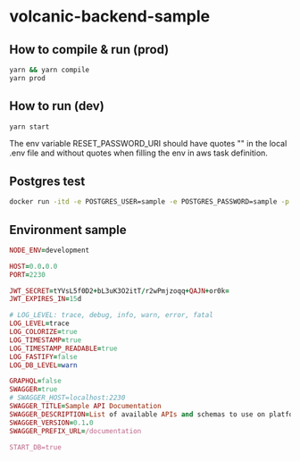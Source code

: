 # volcanic-backend-sample

## How to compile & run (prod)

```bash
yarn && yarn compile
yarn prod
```

## How to run (dev)

```bash
yarn start
```

The env variable RESET_PASSWORD_URI should have quotes "" in the local .env file and without quotes when filling the env in aws task definition.

## Postgres test

```bash
docker run -itd -e POSTGRES_USER=sample -e POSTGRES_PASSWORD=sample -p 5432:5432 --name db-sample postgres
```

## Environment sample

```ruby
NODE_ENV=development

HOST=0.0.0.0
PORT=2230

JWT_SECRET=tYVsL5f0D2+bL3uK3O2itT/r2wPmjzoqq+QAJN+or0k=
JWT_EXPIRES_IN=15d

# LOG_LEVEL: trace, debug, info, warn, error, fatal
LOG_LEVEL=trace
LOG_COLORIZE=true
LOG_TIMESTAMP=true
LOG_TIMESTAMP_READABLE=true
LOG_FASTIFY=false
LOG_DB_LEVEL=warn

GRAPHQL=false
SWAGGER=true
# SWAGGER_HOST=localhost:2230
SWAGGER_TITLE=Sample API Documentation
SWAGGER_DESCRIPTION=List of available APIs and schemas to use on platform Volcanic Sample
SWAGGER_VERSION=0.1.0
SWAGGER_PREFIX_URL=/documentation

START_DB=true
```
